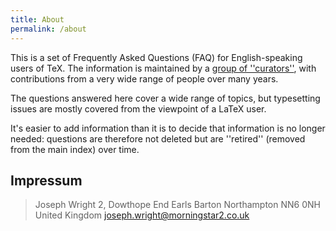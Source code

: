 ```yaml
---
title: About
permalink: /about
---
```


This is a set of Frequently Asked Questions (FAQ) for English-speaking users of
TeX. The information is maintained by a [group of
''curators''](https://github.com/tex-faq), with contributions from a very wide
range of people over many years.

The questions answered here cover a wide range of topics, but typesetting
issues are mostly covered from the viewpoint of a LaTeX user.

It's easier to add information than it is to decide that information is no
longer needed: questions are therefore not deleted but are ''retired'' (removed
from the main index) over time.

## Impressum

> Joseph Wright
> 2, Dowthope End
> Earls Barton
> Northampton
> NN6 0NH
> United Kingdom
> joseph.wright@morningstar2.co.uk
